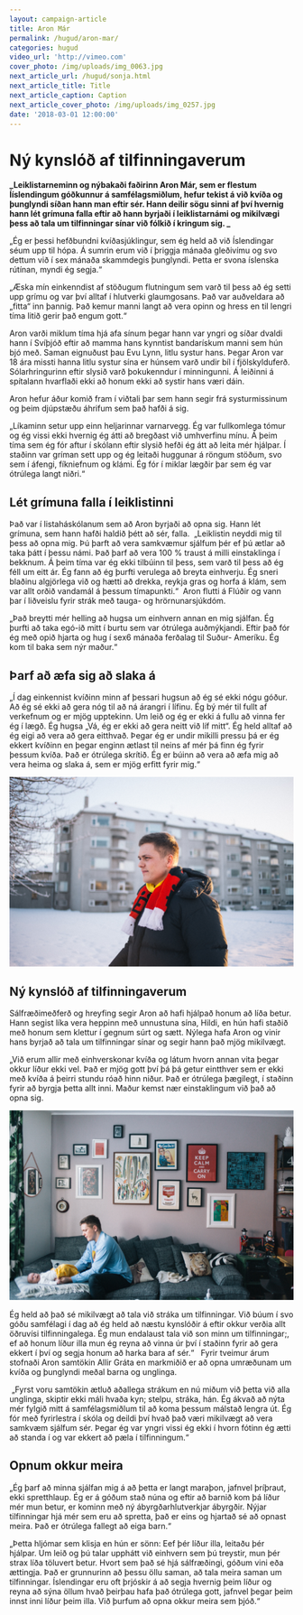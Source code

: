 ```yaml
---
layout: campaign-article
title: Aron Már
permalink: /hugud/aron-mar/
categories: hugud
video_url: 'http://vimeo.com'
cover_photo: /img/uploads/img_0063.jpg
next_article_url: /hugud/sonja.html
next_article_title: Title
next_article_caption: Caption
next_article_cover_photo: /img/uploads/img_0257.jpg
date: '2018-03-01 12:00:00'
---
```

# Ný kynslóð af tilfinningaverum

**_Leiklistarneminn og nýbakaði faðirinn Aron Már, sem er flestum Ííslendingum góðkunnur á samfélagsmiðlum, hefur tekist á við kvíða og þunglyndi síðan hann man eftir sér. Hann deilir sögu sinni af því hvernig hann lét grímuna falla eftir að hann byrjaði í leiklistarnámi og mikilvægi þess að tala um tilfinningar sínar við fólkið í kringum sig. _**

„Ég er þessi hefðbundni kvíðasjúklingur, sem ég held að við Íslendingar séum upp til hópa. Á sumrin erum við í þriggja mánaða gleðivímu og svo dettum við í sex mánaða skammdegis þunglyndi. Þetta er svona íslenska rútínan, myndi ég segja.“

„Æska mín einkenndist af stöðugum flutningum sem varð til þess að ég setti upp grímu og var því alltaf í hlutverki glaumgosans. Það var auðveldara að „fitta“ inn þannig. Það kemur manni langt að vera opinn og hress en til lengri tíma litið gerir það engum gott.“

Aron varði miklum tíma hjá afa sínum þegar hann var yngri og síðar dvaldi hann í Svíþjóð eftir að mamma hans kynntist bandarískum manni sem hún bjó með. Saman eignuðust þau Evu Lynn, litlu systur hans.  Þegar Aron var 18 ára missti hanna litlu  systur sína er húnsem varð undir bíl í fjölskylduferð. Sólarhringurinn eftir slysið varð þokukenndur í minningunni. Á leiðinni á spítalann hvarflaði ekki að honum ekki að systir hans væri dáin.

Aron hefur áður komið fram í viðtali þar sem hann segir frá systurmissinum og þeim djúpstæðu áhrifum sem það hafði á sig. 

„Líkaminn setur upp einn heljarinnar varnarvegg. Ég var fullkomlega tómur og ég vissi ekki hvernig ég átti að bregðast við umhverfinu mínu. Á þeim tíma sem ég fór aftur í skólann eftir slysið hefði ég átt að leita mér hjálpar. Í staðinn var gríman sett upp og ég leitaði huggunar á röngum stöðum, svo sem í áfengi, fíkniefnum og klámi. Ég fór í miklar lægðir þar sem ég var ótrúlega langt niðri.“

## Lét grímuna falla í leiklistinni

Það var í listaháskólanum sem að Aron byrjaði að opna sig. Hann lét grímuna, sem hann hafði haldið þétt að sér, falla.  „Leiklistin neyddi mig til þess að opna mig. Þú þarft að vera samkvæmur sjálfum þér ef þú ætlar að taka þátt í þessu námi. Það þarf að vera 100 % traust á milli einstaklinga í bekknum. Á þeim tíma var ég ekki tilbúinn til þess, sem varð til þess að ég féll um eitt ár. Ég fann að ég þurfti verulega að breyta einhverju. Ég sneri blaðinu algjörlega við og hætti að drekka, reykja gras og horfa á klám, sem var allt orðið vandamál á þessum tímapunkti.“  Aron flutti á Flúðir og vann þar í liðveislu fyrir strák með tauga- og hrörnunarsjúkdóm. 

„Það breytti mér helling að hugsa um einhvern annan en mig sjálfan. Ég þurfti að taka egó-ið mitt í burtu sem var ótrúlega auðmýkjandi. Eftir það fór ég með opið hjarta og hug í sex6 mánaða ferðalag til Suður- Ameríku. Ég kom til baka sem nýr maður.“

## Þarf að æfa sig að slaka á

„Í dag einkennist kvíðinn minn af þessari hugsun að ég sé ekki nógu góður. Að ég sé ekki að gera nóg til að ná árangri í lífinu. Ég bý mér til fullt af verkefnum og er mjög upptekinn. Um leið og ég er ekki á fullu að vinna fer ég í lægð. Ég hugsa „Vá, ég er ekki að gera neitt við líf mitt“. Ég held alltaf að ég eigi að vera að gera eitthvað.  Þegar ég er undir mikilli pressu þá er ég ekkert kvíðinn en þegar enginn ætlast til neins af mér þá finn ég fyrir þessum kvíða. Það er ótrúlega skrítið.  Ég er búinn að vera að æfa mig að vera heima og slaka á, sem er mjög erfitt fyrir mig.“

![null](/img/uploads/img_0119.jpg)

## Ný kynslóð af tilfinningaverum

Sálfræðimeðferð og hreyfing segir Aron að hafi hjálpað honum að líða betur. Hann segist líka vera heppinn með unnustuna sína, Hildi, en hún hafi staðið með honum sem klettur í gegnum súrt og sætt. Nýlega hafa Aron og vinir hans byrjað að tala um tilfinningar sínar og segir hann það mjög mikilvægt.

„Við erum allir með einhverskonar kvíða og látum hvorn annan vita þegar okkur líður ekki vel. Það er mjög gott því þá þá getur eintthver sem er ekki með kvíða á þeirri stundu róað hinn niður. Það er ótrúlega þægilegt, í staðinn fyrir að byrgja þetta allt inni. Maður kemst nær einstaklingum við það að opna sig.

![Aron már](/img/uploads/img_0033.jpg)

Ég held að það sé mikilvægt að tala við stráka um tilfinningar. Við búum í svo góðu samfélagi í dag að ég held að næstu kynslóðir á eftir okkur verðia allt öðruvísi tilfinningalega. Ég mun endalaust tala við son minn um tilfinningar;, ef að honum líður illa mun ég reyna að vinna úr því í staðinn fyrir að gera ekkert í því og segja honum að harka bara af sér.“   Fyrir tveimur árum stofnaði Aron samtökin Allir Gráta en markmiðið er að opna umræðunam um kvíða og þunglyndi meðal barna og unglinga.

 „Fyrst voru samtökin ætluð aðallega strákum en nú miðum við þetta við alla unglinga, skiptir ekki máli hvaða kyn; stelpu, stráka, hán. Ég ákvað að nýta mér fylgið mitt á samfélagsmiðlum til að koma þessum málstað lengra út. Ég fór með fyrirlestra í skóla og deildi því hvað það væri mikilvægt að vera samkvæm sjálfum sér. Þegar ég var yngri vissi ég ekki í hvorn fótinn ég ætti að standa í og var ekkert að pæla í tilfinningum.“

## Opnum okkur meira

„Ég þarf að minna sjálfan mig á að þetta er langt maraþon, jafnvel þríþraut, ekki spretthlaup. Ég er á góðum stað núna og eftir að barnið kom þá líður mér mun betur, er kominn með ný ábyrgðarhlutverkjar ábyrgðir. Nýjar tilfinningar hjá mér sem eru að spretta, það er eins og hjartað sé að opnast meira. Það er ótrúlega fallegt að eiga barn.“

„Þetta hljómar sem klisja en hún er sönn: Eef þér líður illa, leitaðu þér hjálpar. Um leið og þú talar upphátt við einhvern sem þú treystir, mun þér strax líða töluvert betur. Hvort sem það sé hjá sálfræðingi, góðum vini eða ættingja. Það er grunnurinn að þessu öllu saman, að tala meira saman um tilfinningar. Íslendingar eru oft þrjóskir á að segja hvernig þeim líður og reyna að sýna öllum hvað þeirþau hafa það ótrúlega gott, jafnvel þegar þeim innst inni líður þeim illa.  Við þurfum að opna okkur meira sem þjóð.“
